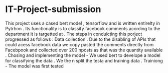 # IT-Project-submission
This project uses a cased bert model , tensorflow and is written entirelty in Pytrhon . Its functionality is to classify facebook comments acording to the department it is targetted at .
The steps in conduicting this porject progressed as follows :
  Data collection . Due to the disabling of APIs that could acess facebook data we copy pasted the comments directly from Facebpook and collected over 200 nposts as that was the     quantity available .
  Chosing and implementing the model - We used bert to develope a model for classifying the data . We the n split the testa and training data .
  Trainiong - The model was first tested 
